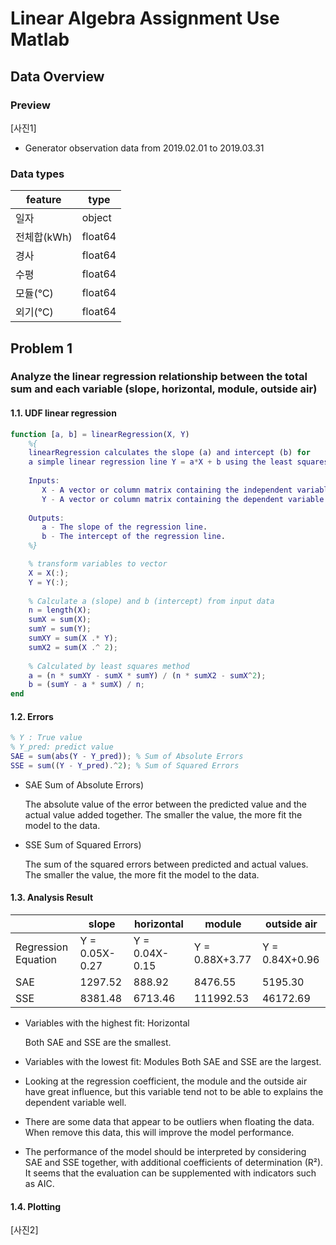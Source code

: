 # Linear Algebra Assignment Use Matlab

## Data Overview
### Preview
[사진1]
- Generator observation data from 2019.02.01 to 2019.03.31

### Data types
 feature | type |
------------|---------------|
일자           | object |
전체합(kWh)     | float64 |
경사  | float64 |
수평     | float64 |
모듈(℃)     | float64 |
외기(℃)        | float64 |


## Problem 1
### Analyze the linear regression relationship between the total sum and each variable (slope, horizontal, module, outside air)
#### 1.1. UDF linear regression
```matlab
function [a, b] = linearRegression(X, Y)
    %{ 
    linearRegression calculates the slope (a) and intercept (b) for 
    a simple linear regression line Y = a*X + b using the least squares method.
    
    Inputs:
       X - A vector or column matrix containing the independent variable values.
       Y - A vector or column matrix containing the dependent variable values.
    
    Outputs:
       a - The slope of the regression line.
       b - The intercept of the regression line.
    %}

    % transform variables to vector
    X = X(:);
    Y = Y(:);
    
    % Calculate a (slope) and b (intercept) from input data
    n = length(X);
    sumX = sum(X);
    sumY = sum(Y);
    sumXY = sum(X .* Y);
    sumX2 = sum(X .^ 2);
    
    % Calculated by least squares method
    a = (n * sumXY - sumX * sumY) / (n * sumX2 - sumX^2);
    b = (sumY - a * sumX) / n;
end
```

#### 1.2. Errors
```matlab
% Y : True value
% Y_pred: predict value
SAE = sum(abs(Y - Y_pred)); % Sum of Absolute Errors
SSE = sum((Y - Y_pred).^2); % Sum of Squared Errors
```
- SAE Sum of Absolute Errors)
  
  The absolute value of the error between the predicted value and the actual value added together. The smaller the value, the more fit the model to the data.
- SSE Sum of Squared Errors)
  
  The sum of the squared errors between predicted and actual values. The smaller the value, the more fit the model to the data.

#### 1.3. Analysis Result
| | slope | horizontal | module | outside air |
------------|---------------|---------------|---------------|---------------|
Regression Equation           | Y = 0.05X-0.27 | Y = 0.04X-0.15 | Y = 0.88X+3.77 | Y = 0.84X+0.96 |
SAE     | 1297.52 | 888.92 | 8476.55 | 5195.30 |
SSE     | 8381.48 | 6713.46 | 111992.53 | 46172.69 |

- Variables with the highest fit: Horizontal

  Both SAE and SSE are the smallest.

- Variables with the lowest fit: Modules
  Both SAE and SSE are the largest.

- Looking at the regression coefficient, the module and the outside air have great influence, but this variable tend not to be able to explains the dependent variable well.

- There are some data that appear to be outliers when floating the data. When remove this data, this will improve the model performance.
  
- The performance of the model should be interpreted by considering SAE and SSE together, with additional coefficients of determination (R²). It seems that the evaluation can be supplemented with indicators such as AIC.

#### 1.4. Plotting
[사진2]

